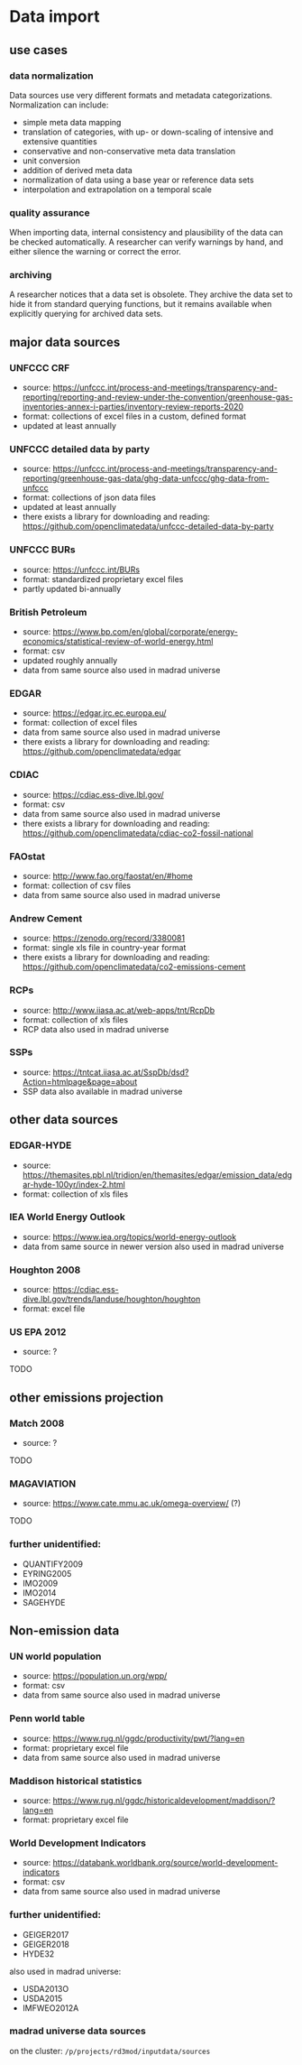 # Data import
## use cases
### data normalization
Data sources use very different formats and metadata categorizations.
Normalization can include:
* simple meta data mapping
* translation of categories, with up- or down-scaling of intensive and extensive quantities
* conservative and non-conservative meta data translation
* unit conversion
* addition of derived meta data
* normalization of data using a base year or reference data sets
* interpolation and extrapolation on a temporal scale

### quality assurance
When importing data, internal consistency and plausibility of the data can be checked automatically. A researcher can verify warnings by hand, and either silence the warning or correct the error.

### archiving
A researcher notices that a data set is obsolete. They archive the data set to hide it from standard querying functions, but it remains available when explicitly querying for archived data sets.

## major data sources
### UNFCCC CRF
* source: https://unfccc.int/process-and-meetings/transparency-and-reporting/reporting-and-review-under-the-convention/greenhouse-gas-inventories-annex-i-parties/inventory-review-reports-2020
* format: collections of excel files in a custom, defined format
* updated at least annually

### UNFCCC detailed data by party
* source: https://unfccc.int/process-and-meetings/transparency-and-reporting/greenhouse-gas-data/ghg-data-unfccc/ghg-data-from-unfccc
* format: collections of json data files
* updated at least annually
* there exists a library for downloading and reading: https://github.com/openclimatedata/unfccc-detailed-data-by-party

### UNFCCC BURs
* source: https://unfccc.int/BURs
* format: standardized proprietary excel files
* partly updated bi-annually

### British Petroleum
* source: https://www.bp.com/en/global/corporate/energy-economics/statistical-review-of-world-energy.html
* format: csv
* updated roughly annually
* data from same source also used in madrad universe

### EDGAR
* source: https://edgar.jrc.ec.europa.eu/
* format: collection of excel files
* data from same source also used in madrad universe
* there exists a library for downloading and reading: https://github.com/openclimatedata/edgar

### CDIAC
* source: https://cdiac.ess-dive.lbl.gov/
* format: csv
* data from same source also used in madrad universe
* there exists a library for downloading and reading: https://github.com/openclimatedata/cdiac-co2-fossil-national

### FAOstat
* source: http://www.fao.org/faostat/en/#home
* format: collection of csv files
* data from same source also used in madrad universe

### Andrew Cement
* source: https://zenodo.org/record/3380081
* format: single xls file in country-year format
* there exists a library for downloading and reading: https://github.com/openclimatedata/co2-emissions-cement

### RCPs
* source: http://www.iiasa.ac.at/web-apps/tnt/RcpDb
* format: collection of xls files
* RCP data also used in madrad universe

### SSPs
* source: https://tntcat.iiasa.ac.at/SspDb/dsd?Action=htmlpage&page=about
* SSP data also available in madrad universe

## other data sources
### EDGAR-HYDE
* source: https://themasites.pbl.nl/tridion/en/themasites/edgar/emission_data/edgar-hyde-100yr/index-2.html
* format: collection of xls files

### IEA World Energy Outlook
* source: https://www.iea.org/topics/world-energy-outlook
* data from same source in newer version also used in madrad universe

### Houghton 2008
* source: https://cdiac.ess-dive.lbl.gov/trends/landuse/houghton/houghton
* format: excel file

### US EPA 2012
* source: ?

TODO

## other emissions projection
### Match 2008
* source: ?

TODO

### MAGAVIATION
* source: https://www.cate.mmu.ac.uk/omega-overview/ (?)

TODO

### further unidentified:
* QUANTIFY2009
* EYRING2005
* IMO2009
* IMO2014
* SAGEHYDE

## Non-emission data
### UN world population
* source: https://population.un.org/wpp/
* format: csv
* data from same source also used in madrad universe

### Penn world table
* source: https://www.rug.nl/ggdc/productivity/pwt/?lang=en
* format: proprietary excel file
* data from same source also used in madrad universe

### Maddison historical statistics
* source: https://www.rug.nl/ggdc/historicaldevelopment/maddison/?lang=en
* format: proprietary excel file

### World Development Indicators
* source: https://databank.worldbank.org/source/world-development-indicators
* format: csv
* data from same source also used in madrad universe

### further unidentified:
* GEIGER2017
* GEIGER2018
* HYDE32

also used in madrad universe:
* USDA2013O
* USDA2015
* IMFWEO2012A

### madrad universe data sources
on the cluster: `/p/projects/rd3mod/inputdata/sources`
